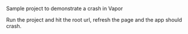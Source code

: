 Sample project to demonstrate a crash in Vapor

Run the project and hit the root url, refresh the page and the app should crash. 
